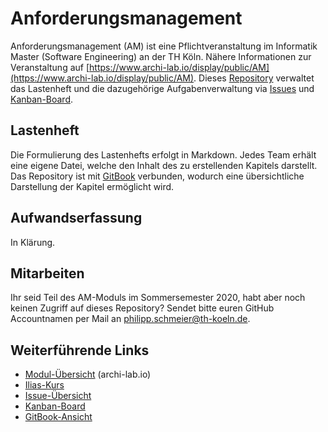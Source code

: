 # Anforderungsmanagement

Anforderungsmanagement \(AM\) ist eine Pflichtveranstaltung im Informatik Master \(Software Engineering\) an der TH Köln. Nähere Informationen zur Veranstaltung auf [https://www.archi-lab.io/display/public/AM](https://www.archi-lab.io/display/public/AM). Dieses [Repository](https://github.com/pschm/am-lastenheft-ss20) verwaltet das Lastenheft und die dazugehörige Aufgabenverwaltung via [Issues](https://github.com/pschm/am-lastenheft-ss20/issues) und [Kanban-Board](https://github.com/pschm/am-lastenheft-ss20/projects/1).

## Lastenheft

Die Formulierung des Lastenhefts erfolgt in Markdown. Jedes Team erhält eine eigene Datei, welche den Inhalt des zu erstellenden Kapitels darstellt. Das Repository ist mit [GitBook](https://philipp-schmeier.gitbook.io/am-lastenheft-ss20/) verbunden, wodurch eine übersichtliche Darstellung der Kapitel ermöglicht wird.

## Aufwandserfassung

In Klärung.

## Mitarbeiten

Ihr seid Teil des AM-Moduls im Sommersemester 2020, habt aber noch keinen Zugriff auf dieses Repository? Sendet bitte euren GitHub Accountnamen per Mail an philipp.schmeier@th-koeln.de.

## Weiterführende Links

* [Modul-Übersicht](https://www.archi-lab.io/display/public/AM) \(archi-lab.io\)
* [Ilias-Kurs](https://ilias.th-koeln.de/ilias.php?ref_id=1084127&cmdClass=ilrepositorygui&cmdNode=w4&baseClass=ilrepositorygui)
* [Issue-Übersicht](https://github.com/pschm/am-lastenheft-ss20/issues)
* [Kanban-Board](https://github.com/pschm/am-lastenheft-ss20/projects/1)
* [GitBook-Ansicht](https://philipp-schmeier.gitbook.io/am-lastenheft-ss20/)

